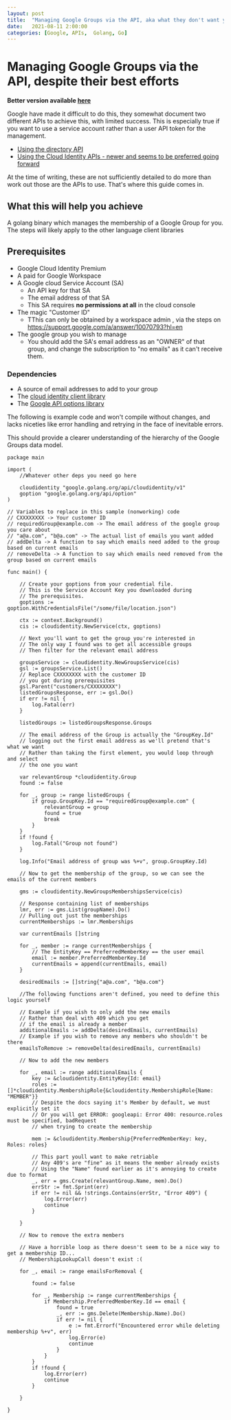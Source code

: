 ```yaml
---
layout: post
title:  "Managing Google Groups via the API, aka what they don't want you to do!"
date:   2021-08-11 2:00:00
categories: [Google, APIs,  Golang, Go]
---
```

# Managing Google Groups via the API, despite their best efforts

<strong> Better version available [here](/2022/011/improved-managing-google-groups.html) </strong>

Google have made it difficult to do this, they somewhat document two different APIs to achieve this, with limited success. This is especially true if you want to use a service account rather than a user API token for the management.

* [Using the directory API](https://developers.google.com/admin-sdk/directory/v1/guides/manage-groups)
* [Using the Cloud Identity APIs - newer and seems to be preferred going forward](https://cloud.google.com/identity/docs/how-to/create-dynamic-groups)

At the time of writing, these are not sufficiently detailed to do more than work out those are the APIs to use. That's where this guide comes in.

## What this will help you achieve

A golang binary which manages the membership of a Google Group for you. The steps will likely apply to the other language client libraries

## Prerequisites
* Google Cloud Identity Premium
* A paid for Google Workspace
* A Google cloud Service Account (SA)
  * An API key for that SA
  * The email address of that SA
  * This SA requires **no permissions at all** in the cloud console
* The magic "Customer ID"
  * TThis can only be obtained by a workspace admin , via the steps on <https://support.google.com/a/answer/10070793?hl=en>
* The google group you wish to manage
  * You should add the SA's email address as an "OWNER" of that group, and change the subscription to "no emails" as it can't receive them.

### Dependencies
* A source of email addresses to add to your group
* The [cloud identity client library](https://pkg.go.dev/google.golang.org/api@v0.51.0/cloudidentity/v1)
* The [Google API options library](https://pkg.go.dev/google.golang.org/api@v0.52.0/option)

The following is example code and won't compile without changes, and lacks niceties like error handling and retrying in the face of inevitable errors.

This should provide a clearer understanding of the hierarchy of the Google Groups data model.



```golang
package main

import (
	//Whatever other deps you need go here

	cloudidentity "google.golang.org/api/cloudidentity/v1"
	goption "google.golang.org/api/option"
)

// Variables to replace in this sample (nonworking) code
// CXXXXXXXX -> Your customer ID
// requiredGroup@example.com -> The email address of the google group you care about
// "a@a.com", "b@a.com" -> The actual list of emails you want added
// addDelta -> A function to say which emails need added to the group based on current emails
// removeDelta -> A function to say which emails need removed from the group based on current emails

func main() {

	// Create your goptions from your credential file.
	// This is the Service Account Key you downloaded during
	// The prerequisites.
	goptions := goption.WithCredentialsFile("/some/file/location.json")

	ctx := context.Background()
	cis := cloudidentity.NewService(ctx, goptions)

	// Next you'll want to get the group you're interested in
	// The only way I found was to get all accessible groups
	// Then filter for the relevant email address

	groupsService := cloudidentity.NewGroupsService(cis)
	gsl := groupsService.List()
	// Replace CXXXXXXXX with the customer ID
	// you got during prerequisites
	gsl.Parent("customers/CXXXXXXXX")
	listedGroupsResponse, err := gsl.Do()
	if err != nil {
		log.Fatal(err)
	}

	listedGroups := listedGroupsResponse.Groups

	// The email address of the Group is actually the "GroupKey.Id"
	// logging out the first email address as we'll pretend that's what we want
	// Rather than taking the first element, you would loop through and select
	// the one you want

	var relevantGroup *cloudidentity.Group
	found := false

	for _, group := range listedGroups {
		if group.GroupKey.Id == "requiredGroup@example.com" {
			relevantGroup = group
			found = true
			break
		}
	}
	if !found {
		log.Fatal("Group not found")
	}

	log.Info("Email address of group was %+v", group.GroupKey.Id)

	// Now to get the membership of the group, so we can see the emails of the current members

	gms := cloudidentity.NewGroupsMembershipsService(cis)

	// Response containing list of memberships
	lmr, err := gms.List(groupName).Do()
	// Pulling out just the memberships
	currentMemberships := lmr.Memberships

	var currentEmails []string

	for _, member := range currentMemberships {
		// The EntityKey == PreferredMemberKey == the user email
		email := member.PreferredMemberKey.Id
		currentEmails = append(currentEmails, email)
	}

	desiredEmails := []string{"a@a.com", "b@a.com"}

	//The following functions aren't defined, you need to define this logic yourself

	// Example if you wish to only add the new emails
	// Rather than deal with 409 which you get
	// if the email is already a member
	additionalEmails := addDelta(desiredEmails, currentEmails)
	// Example if you wish to remove any members who shouldn't be there
	emailsToRemove := removeDelta(desiredEmails, currentEmails)

	// Now to add the new members

	for _, email := range additionalEmails {
		key := &cloudidentity.EntityKey{Id: email}
		roles := []*cloudidentity.MembershipRole{&cloudidentity.MembershipRole{Name: "MEMBER"}}
		// Despite the docs saying it's Member by default, we must explicitly set it
		// Or you will get ERROR: googleapi: Error 400: resource.roles must be specified, badRequest
		// when trying to create the membership

		mem := &cloudidentity.Membership{PreferredMemberKey: key, Roles: roles}

		// This part youll want to make retriable
		// Any 409's are "fine" as it means the member already exists
		// Using the "Name" found earlier as it's annoying to create due to format
		_, err = gms.Create(relevantGroup.Name, mem).Do()
		errStr := fmt.Sprint(err)
		if err != nil && !strings.Contains(errStr, "Error 409") {
			log.Error(err)
			continue
		}

	}

	// Now to remove the extra members

	// Have a horrible loop as there doesn't seem to be a nice way to get a membership ID...
	// MembershipLookupCall doesn't exist :(

	for _, email := range emailsForRemoval {

		found := false

		for _, Membership := range currentMemberships {
			if Membership.PreferredMemberKey.Id == email {
				found = true
				_, err := gms.Delete(Membership.Name).Do()
				if err != nil {
					e := fmt.Errorf("Encountered error while deleting membership %+v", err)
					log.Error(e)
					continue
				}
			}
		}
		if !found {
			log.Error(err)
			continue
		}

	}

}

```


